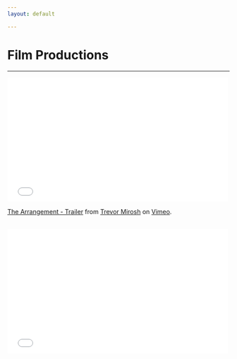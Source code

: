 ```yaml
---
layout: default

---
```


# Film Productions
***
<iframe src="//player.vimeo.com/video/50583354" width="500" height="281" frameborder="0" 
webkitallowfullscreen mozallowfullscreen allowfullscreen></iframe> <p>
<a href="http://vimeo.com/50583354">The Arrangement - Trailer</a> 
from <a href="http://vimeo.com/user13136125">Trevor Mirosh</a> on 
<a href="https://vimeo.com">Vimeo</a>.</p>

<br>

<iframe src="//player.vimeo.com/video/87539068" width="500" height="281" frameborder="0" 
webkitallowfullscreen mozallowfullscreen allowfullscreen></iframe> 
 
